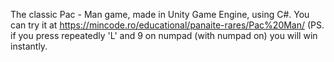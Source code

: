 The classic Pac - Man game, made in Unity Game Engine, using C#.
You can try it at https://mincode.ro/educational/panaite-rares/Pac%20Man/
(PS. if you press repeatedly 'L' and 9 on numpad (with numpad on) you will win instantly.
